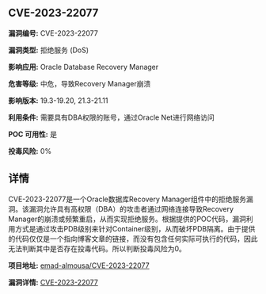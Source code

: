 ## CVE-2023-22077

**漏洞编号:** CVE-2023-22077

**漏洞类型:** 拒绝服务 (DoS)

**影响应用:** Oracle Database Recovery Manager

**危害等级:** 中危，导致Recovery Manager崩溃

**影响版本:** 19.3-19.20, 21.3-21.11

**利用条件:** 需要具有DBA权限的账号，通过Oracle Net进行网络访问

**POC 可用性:** 是

**投毒风险:** 0%

## 详情

CVE-2023-22077是一个Oracle数据库Recovery Manager组件中的拒绝服务漏洞。该漏洞允许具有高权限（DBA）的攻击者通过网络连接导致Recovery Manager的崩溃或频繁重启，从而实现拒绝服务。根据提供的POC代码，漏洞利用方式是通过攻击PDB级别来针对Container级别，从而破坏PDB隔离。由于提供的代码仅仅是一个指向博客文章的链接，而没有包含任何实际可执行的代码，因此无法判断其中是否存在投毒代码。所以判断投毒风险为0。

**项目地址:** [emad-almousa/CVE-2023-22077](https://github.com/emad-almousa/CVE-2023-22077)

**漏洞详情:** [CVE-2023-22077](https://nvd.nist.gov/vuln/detail/CVE-2023-22077)